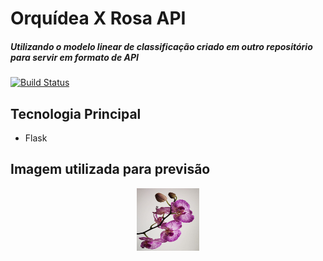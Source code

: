 # Orquídea X Rosa API
##### Utilizando o modelo linear de classificação criado em outro repositório para  servir em formato de API
[![Build Status](https://travis-ci.org/joemccann/dillinger.svg?branch=master)](https://travis-ci.org/joemccann/dillinger)

## Tecnologia Principal

- Flask

## Imagem utilizada para previsão
<center><img src="https://github.com/jeffersonmatheusdev/sklearn-API-flower-categorizer/blob/main/Prints/image_to_predict.jpg" width="100" height="100"></center>
